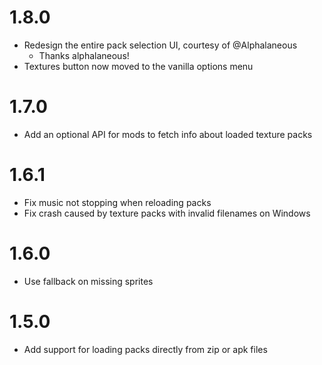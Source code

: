 # 1.8.0
* Redesign the entire pack selection UI, courtesy of @Alphalaneous
  * Thanks alphalaneous!
* Textures button now moved to the vanilla options menu

# 1.7.0
* Add an optional API for mods to fetch info about loaded texture packs

# 1.6.1
* Fix music not stopping when reloading packs
* Fix crash caused by texture packs with invalid filenames on Windows

# 1.6.0
* Use fallback on missing sprites

# 1.5.0
* Add support for loading packs directly from zip or apk files

